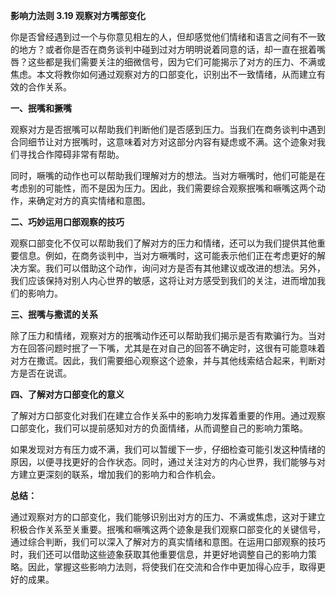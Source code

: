 **影响力法则 3.19 观察对方嘴部变化**

你是否曾经遇到过一个与你意见相左的人，但却感觉他们情绪和语言之间有不一致的地方？或者你是否在商务谈判中碰到过对方明明说着同意的话，却一直在抿着嘴唇？这些都是我们需要关注的细微信号，因为它们可能揭示了对方的压力、不满或焦虑。本文将教你如何通过观察对方的口部变化，识别出不一致情绪，从而建立有效的合作关系。

**一、抿嘴和撅嘴**

观察对方是否抿嘴可以帮助我们判断他们是否感到压力。当我们在商务谈判中遇到合同细节让对方抿嘴时，这意味着对方对这部分内容有疑虑或不满。这个迹象对我们寻找合作障碍非常有帮助。

同时，噘嘴的动作也可以帮助我们理解对方的想法。当对方噘嘴时，他们可能是在考虑别的可能性，而不是因为压力。因此，我们需要综合观察抿嘴和噘嘴这两个动作，来确定对方的真实情绪和意图。

**二、巧妙运用口部观察的技巧** 

观察口部变化不仅可以帮助我们了解对方的压力和情绪，还可以为我们提供其他重要信息。例如，在商务谈判中，当对方噘嘴时，这可能表示他们正在考虑更好的解决方案。我们可以借助这个动作，询问对方是否有其他建议或改进的想法。另外，我们应该保持对别人内心世界的敏感，这将让对方感受到我们的关注，进而增加我们的影响力。

**三、抿嘴与撒谎的关系** 

除了压力和情绪，观察对方的抿嘴动作还可以帮助我们揭示是否有欺骗行为。当对方在回答问题时抿了一下嘴，尤其是在对自己的回答不确定时，这很有可能意味着对方在撒谎。因此，我们需要细心观察这个迹象，并与其他线索结合起来，判断对方是否在说谎。

**四、了解对方口部变化的意义**

了解对方口部变化对我们在建立合作关系中的影响力发挥着重要的作用。通过观察口部变化，我们可以提前感知对方的负面情绪，从而调整自己的影响力策略。

如果发现对方有压力或不满，我们可以暂缓下一步，仔细检查可能引发这种情绪的原因，以便寻找更好的合作状态。同时，通过关注对方的内心世界，我们能够与对方建立更深刻的联系，增加我们的影响力和合作机会。

**总结：** 

通过观察对方的口部变化，我们能够识别出对方的压力、不满或焦虑，这对于建立积极合作关系至关重要。抿嘴和噘嘴这两个迹象是我们观察口部变化的关键信号，通过综合判断，我们可以深入了解对方的真实情绪和意图。在运用口部观察的技巧时，我们还可以借助这些迹象获取其他重要信息，并更好地调整自己的影响力策略。因此，掌握这些影响力法则，将使我们在交流和合作中更加得心应手，取得更好的成果。